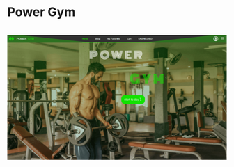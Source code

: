 <p align="center">
    <h1>Power Gym </h1>
</p><br>
    <img src="./imgs/power.png" width="1000" alt="Power Gym">
</p>
